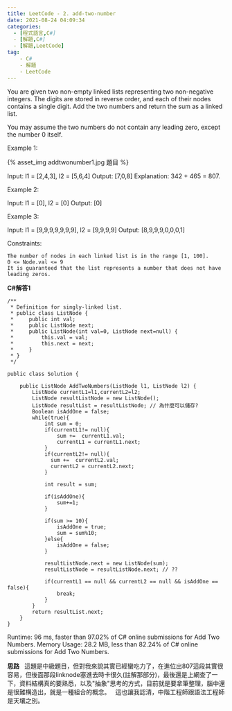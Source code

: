 ```yaml
---
title: LeetCode - 2. add-two-number
date: 2021-08-24 04:09:34
categories:
  - [程式語言,C#]
  - [解題,C#]
  - [解題,LeetCode]
tag:
    - C#
    - 解題
    - LeetCode
---
```

You are given two non-empty linked lists representing two non-negative integers. The digits are stored in reverse order, and each of their nodes contains a single digit. Add the two numbers and return the sum as a linked list.

You may assume the two numbers do not contain any leading zero, except the number 0 itself.

 

Example 1:

{% asset_img addtwonumber1.jpg 題目 %}

Input: l1 = [2,4,3], l2 = [5,6,4]
Output: [7,0,8]
Explanation: 342 + 465 = 807.

Example 2:

Input: l1 = [0], l2 = [0]
Output: [0]

Example 3:

Input: l1 = [9,9,9,9,9,9,9], l2 = [9,9,9,9]
Output: [8,9,9,9,0,0,0,1]

 

Constraints:

    The number of nodes in each linked list is in the range [1, 100].
    0 <= Node.val <= 9
    It is guaranteed that the list represents a number that does not have leading zeros.

**C#解答1**
```
/**
 * Definition for singly-linked list.
 * public class ListNode {
 *     public int val;
 *     public ListNode next;
 *     public ListNode(int val=0, ListNode next=null) {
 *         this.val = val;
 *         this.next = next;
 *     }
 * }
 */

public class Solution {
  
    public ListNode AddTwoNumbers(ListNode l1, ListNode l2) {
        ListNode currentL1=l1,currentL2=l2;
        ListNode resultListNode = new ListNode();
        ListNode resultList = resultListNode; // 為什麼可以儲存?
        Boolean isAddOne = false;
        while(true){
            int sum = 0;
            if(currentL1!= null){
                sum +=  currentL1.val;
                currentL1 = currentL1.next;
            }
            if(currentL2!= null){
              sum +=  currentL2.val;
              currentL2 = currentL2.next;
            }
            
            int result = sum;

            if(isAddOne){
                sum+=1;
            }
            
            if(sum >= 10){
                isAddOne = true;
                sum = sum%10; 
            }else{
                isAddOne = false;
            }
            
            resultListNode.next = new ListNode(sum); 
            resultListNode = resultListNode.next; // ??
            
            if(currentL1 == null && currentL2 == null && isAddOne == false){
                break;
            }
        }
        return resultList.next;
    }
}
```
Runtime: 96 ms, faster than 97.02% of C# online submissions for Add Two Numbers.
Memory Usage: 28.2 MB, less than 82.24% of C# online submissions for Add Two Numbers.

**思路**
&nbsp;&nbsp;這題是中級題目，但對我來說其實已經蠻吃力了，在進位出807這段其實很容易，但後面那段linknode塞進去時卡很久(註解那部分)，最後還是上網查了一下，資料結構真的要熟悉，以及"抽象"思考的方式，目前就是要拿筆整理，腦中還是很難構造出，就是一種組合的概念。
&nbsp;&nbsp;這也讓我認清，中階工程師跟語法工程師是天壤之別。